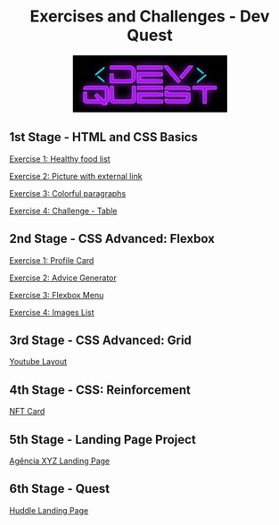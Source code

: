 
<div align="center">

# Exercises and Challenges - Dev Quest

![ ](/dev-quest-logo.png)

</div>

## 1st Stage - HTML and CSS Basics

[Exercise 1: Healthy food list](https://carolinaciolin.github.io/dev-quest/html-css-basic/ex1.html)

[Exercise 2: Picture with external link](https://carolinaciolin.github.io/dev-quest/html-css-basic/ex2.html)

[Exercise 3: Colorful paragraphs](https://carolinaciolin.github.io/dev-quest/html-css-basic/ex3/index.html)

[Exercise 4: Challenge - Table](https://carolinaciolin.github.io/dev-quest/html-css-basic/desafio-tabela/index.html)


## 2nd Stage - CSS Advanced: Flexbox

[Exercise 1: Profile Card](https://carolinaciolin.github.io/dev-quest/advanced-css-flexbox/ex1-profile-card/index.html)

[Exercise 2: Advice Generator](https://carolinaciolin.github.io/dev-quest/advanced-css-flexbox/ex2-advice-generator/index.html)

[Exercise 3: Flexbox Menu](https://carolinaciolin.github.io/dev-quest/advanced-css-flexbox/ex3-flexbox-menu/index.html)

[Exercise 4: Images List](https://carolinaciolin.github.io/dev-quest/advanced-css-flexbox/ex4-images-list/index.html)


## 3rd Stage - CSS Advanced: Grid

[Youtube Layout](https://carolinaciolin.github.io/dev-quest/advanced-css-grid/youtube-layout/index.html)


## 4th Stage - CSS: Reinforcement

[NFT Card](https://carolinaciolin.github.io/dev-quest/advanced-css-reinforcement/nft-preview-card-component/index.html)

## 5th Stage - Landing Page Project

[Agência XYZ Landing Page](https://carolinaciolin.github.io/dev-quest/landing-page-project/index.html)

## 6th Stage - Quest

[Huddle Landing Page](https://carolinaciolin.github.io/dev-quest/huddle-landing-page/index.html)